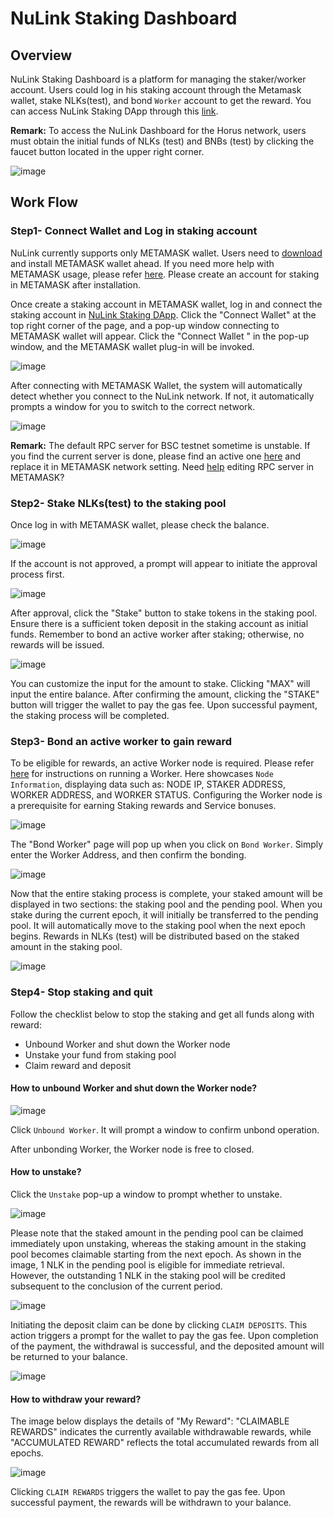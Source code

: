 # NuLink Staking Dashboard

## Overview
NuLink Staking Dashboard is a platform for managing the staker/worker account. Users could log in his staking account through the Metamask wallet, stake NLKs(test), and bond `Worker` account to get the reward. You can access NuLink Staking DApp through this [link](https://dashboard.testnet.nulink.org).

**Remark:**
To access the NuLink Dashboard for the Horus network, users must obtain the initial funds of NLKs (test) and BNBs (test) by clicking the faucet button located in the upper right corner.

![image](../../miscellaneous/img/dashboard/faucet.png)  


## Work Flow

### Step1- Connect Wallet and Log in staking account

NuLink currently supports only METAMASK wallet. Users need to [download](https://metamask.io/download/) and install METAMASK wallet ahead. If you need more help with METAMASK usage, please refer [here](https://metamask.io/faqs/). Please create an account for staking in METAMASK after installation. 

Once create a staking account in METAMASK wallet, log in and connect the staking account in [NuLink Staking DApp](https://dashboard.testnet.nulink.org). Click the "Connect Wallet" at the top right corner of the page, and a pop-up window connecting to METAMASK wallet will appear. Click the "Connect Wallet " in the pop-up window, and the METAMASK wallet plug-in will be invoked.  

![image](../../miscellaneous/img/dashboard/connectWallet.png)  

After connecting with METAMASK Wallet, the system will automatically detect whether you connect to the NuLink network. If not, it automatically prompts a window for you to switch to the correct network.  

![image](../../miscellaneous/img/dashboard/networkError.png)  

**Remark:** The default RPC server for BSC testnet sometime is unstable. If you find the current server is done, please find an active one [here](https://chainlist.org/)  and replace it in METAMASK network setting. Need [help](https://metamask.zendesk.com/hc/en-us/articles/4404424659995-User-Guide-Custom-networks-and-sidechains) editing RPC server in METAMASK?

### Step2- Stake NLKs(test) to the staking pool
Once log in with METAMASK wallet, please check the balance.

![image](../../miscellaneous/img/dashboard/balance.png)

If the account is not approved, a prompt will appear to initiate the approval process first.

![image](../../miscellaneous/img/dashboard/approve.png)

After approval, click the "Stake" button to stake tokens in the staking pool. Ensure there is a sufficient token deposit in the staking account as initial funds. Remember to bond an active worker after staking; otherwise, no rewards will be issued.




![image](../../miscellaneous/img/dashboard/staking.png)  

You can customize the input for the amount to stake. Clicking "MAX" will input the entire balance. After confirming the amount, clicking the "STAKE" button will trigger the wallet to pay the gas fee. Upon successful payment, the staking process will be completed.

### Step3- Bond an active worker to gain reward


To be eligible for rewards, an active Worker node is required. Please refer [here](nulink_worker.md) for instructions on running a Worker. Here showcases `Node Information`, displaying data such as: NODE IP, STAKER ADDRESS, WORKER ADDRESS, and WORKER STATUS. Configuring the Worker node is a prerequisite for earning Staking rewards and Service bonuses.


![image](../../miscellaneous/img/dashboard/node1.png)


The "Bond Worker" page will pop up when you click on `Bond Worker`. Simply enter the Worker Address, and then confirm the bonding.

![image](../../miscellaneous/img/dashboard/bondWorker2.png)

Now that the entire staking process is complete, your staked amount will be displayed in two sections: the staking pool and the pending pool. When you stake during the current epoch, it will initially be transferred to the pending pool. It will automatically move to the staking pool when the next epoch begins. Rewards in NLKs (test) will be distributed based on the staked amount in the staking pool.

![image](../../miscellaneous/img/dashboard/node2.png)

### Step4- Stop staking and quit

Follow the checklist below to stop the staking and get all funds along with reward:
* Unbound Worker and shut down the Worker node
* Unstake your fund from staking pool
* Claim reward and deposit

#### How to unbound Worker and shut down the Worker node?

![image](../../miscellaneous/img/dashboard/node2.png)

Click  `Unbound Worker`. It will prompt a window to confirm unbond operation. 


After unbonding Worker, the Worker node is free to closed.

#### How to unstake?
Click the `Unstake` pop-up a  window to prompt whether to unstake. 

 ![image](../../miscellaneous/img/dashboard/unstake.png)

Please note that the staked amount in the pending pool can be claimed immediately upon unstaking, whereas the staking amount in the staking pool becomes claimable starting from the next epoch. 
As shown in the image,  1 NLK in the pending pool is eligible for immediate retrieval. However, the outstanding 1 NLK in the staking pool will be credited subsequent to the conclusion of the current period.

![image](../../miscellaneous/img/dashboard/unstake2.png)

Initiating the deposit claim can be done by clicking `CLAIM DEPOSITS`. This action triggers a prompt for the wallet to pay the gas fee. Upon completion of the payment, the withdrawal is successful, and the deposited amount will be returned to your balance.

![image](../../miscellaneous/img/dashboard/unstake3.png)

#### How to withdraw your reward?

The image below displays the details of "My Reward": 
"CLAIMABLE REWARDS" indicates the currently available withdrawable rewards, 
while "ACCUMULATED REWARD" reflects the total accumulated rewards from all epochs. 


![image](../../miscellaneous/img/dashboard/reward.png)

Clicking `CLAIM REWARDS` triggers the wallet to pay the gas fee. 
Upon successful payment, the rewards will be withdrawn to your balance.

